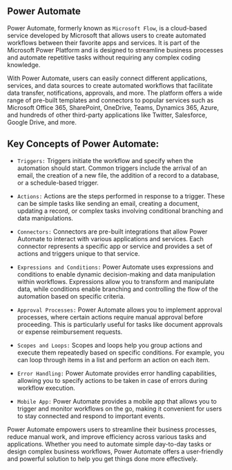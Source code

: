 ## Power Automate

Power Automate, formerly known as `Microsoft Flow`, is a cloud-based service developed by Microsoft that allows users to create automated workflows between their favorite apps and services. It is part of the Microsoft Power Platform and is designed to streamline business processes and automate repetitive tasks without requiring any complex coding knowledge.

With Power Automate, users can easily connect different applications, services, and data sources to create automated workflows that facilitate data transfer, notifications, approvals, and more. The platform offers a wide range of pre-built templates and connectors to popular services such as Microsoft Office 365, SharePoint, OneDrive, Teams, Dynamics 365, Azure, and hundreds of other third-party applications like Twitter, Salesforce, Google Drive, and more.

## Key Concepts of Power Automate:

+ `Triggers:` Triggers initiate the workflow and specify when the automation should start. Common triggers include the arrival of an email, the creation of a new file, the addition of a record to a database, or a schedule-based trigger.

+ `Actions:` Actions are the steps performed in response to a trigger. These can be simple tasks like sending an email, creating a document, updating a record, or complex tasks involving conditional branching and data manipulations.

+ `Connectors:` Connectors are pre-built integrations that allow Power Automate to interact with various applications and services. Each connector represents a specific app or service and provides a set of actions and triggers unique to that service.

+ `Expressions and Conditions:` Power Automate uses expressions and conditions to enable dynamic decision-making and data manipulation within workflows. Expressions allow you to transform and manipulate data, while conditions enable branching and controlling the flow of the automation based on specific criteria.

+ `Approval Processes:` Power Automate allows you to implement approval processes, where certain actions require manual approval before proceeding. This is particularly useful for tasks like document approvals or expense reimbursement requests.

+ `Scopes and Loops:` Scopes and loops help you group actions and execute them repeatedly based on specific conditions. For example, you can loop through items in a list and perform an action on each item.

+ `Error Handling:` Power Automate provides error handling capabilities, allowing you to specify actions to be taken in case of errors during workflow execution.

+ `Mobile App:` Power Automate provides a mobile app that allows you to trigger and monitor workflows on the go, making it convenient for users to stay connected and respond to important events.

Power Automate empowers users to streamline their business processes, reduce manual work, and improve efficiency across various tasks and applications. Whether you need to automate simple day-to-day tasks or design complex business workflows, Power Automate offers a user-friendly and powerful solution to help you get things done more effectively.
